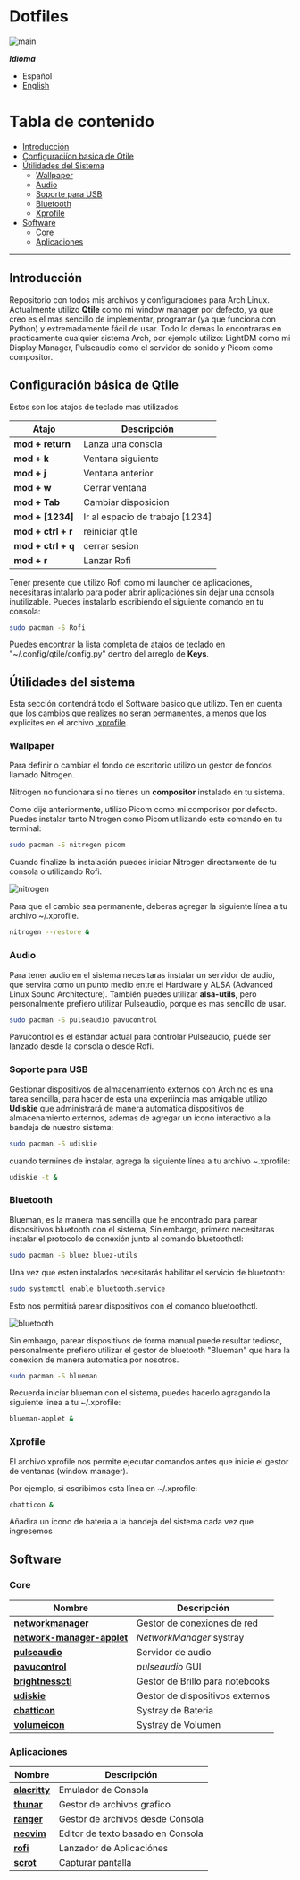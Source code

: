 # Dotfiles

![main](.screenshots/main.png)

***Idioma***
- Español
- [English](./README.md)

# Tabla de contenido

- [Introducción](#introducción)
- [Configuraciíon basica de Qtile](#configuracioón-básica-de-qtile)
- [Útilidades del Sistema](#útilidades-del-sistema)
  - [Wallpaper](#wallpaper)
  - [Audio](#audio)
  - [Soporte para USB](#soporte-para-usb)
  - [Bluetooth](#bluetooth)
  - [Xprofile](#xprofile)
- [Software](#software)
  - [Core](#core)
  - [Aplicaciones](#aplicaciones)

<hr>

## Introducción

Repositorio con todos mis archivos y configuraciones para Arch Linux. Actualmente utilizo **Qtile** como mi window manager por defecto, ya que creo es el mas sencillo de implementar, programar (ya que funciona con Python) y extremadamente fácil de usar. Todo lo demas lo encontraras en practicamente cualquier sistema Arch, por ejemplo utilizo: LightDM como mi Display Manager, Pulseaudio como el servidor de sonido y Picom como compositor. 

## Configuración básica de Qtile

Estos son los atajos de teclado mas utilizados  

| Atajo                | Descripción                     |
| -------------------- | ------------------------------- |
| **mod + return**     | Lanza una consola               |
| **mod + k**          | Ventana siguiente               |
| **mod + j**          | Ventana anterior                |
| **mod + w**          | Cerrar ventana               	 |
| **mod + Tab**        | Cambiar disposicion           	 |
| **mod + [1234]**     | Ir al espacio de trabajo [1234] |
| **mod + ctrl + r**   | reiniciar qtile                 |
| **mod + ctrl + q**   | cerrar sesion                   |
| **mod + r**          | Lanzar Rofi                     |

Tener presente que utilizo Rofi como mi launcher de aplicaciones, necesitaras intalarlo para poder abrir aplicaciónes sin dejar una consola inutilizable. Puedes instalarlo escribiendo el siguiente comando en tu consola:

```bash
sudo pacman -S Rofi
```

Puedes encontrar la lista completa de atajos de teclado en "~/.config/qtile/config.py" dentro del arreglo de **Keys**.

## Útilidades del sistema

Esta sección contendrá todo el Software basico que utilizo. Ten en cuenta que los cambios que realizes no seran permanentes, a menos que los explicites en el archivo [.xprofile](#xprofile).

### Wallpaper

Para definir o cambiar el fondo de escritorio utilizo un gestor de fondos llamado Nitrogen.

Nitrogen no funcionara si no tienes un **compositor** instalado en tu sistema.

Como dije anteriormente, utilizo Picom como mi comporisor por defecto. Puedes instalar tanto Nitrogen como Picom utilizando este comando en tu terminal:

```bash
sudo pacman -S nitrogen picom
```

Cuando finalize la instalación puedes iniciar Nitrogen directamente de tu consola o utilizando Rofi.

![nitrogen](.screenshots/nitrogen.png)

Para que el cambio sea permanente, deberas agregar la siguiente línea a tu archivo ~/.xprofile.

```bash
nitrogen --restore &
```

### Audio

Para tener audio en el sistema necesitaras instalar un servidor de audio, que servira como un punto medio entre el Hardware y ALSA (Advanced Linux Sound Architecture). También puedes utilizar **alsa-utils**, pero personalmente prefiero utilizar Pulseaudio, porque es mas sencillo de usar.

```bash
sudo pacman -S pulseaudio pavucontrol
```

Pavucontrol es el estándar actual para controlar Pulseaudio, puede ser lanzado desde la consola o desde Rofi. 

### Soporte para USB

Gestionar dispositivos de almacenamiento externos con Arch no es una tarea sencilla, para hacer de esta una experiincia mas amigable utilizo **Udiskie** que administrará de manera automática dispositivos de almacenamiento externos, ademas de agregar un icono interactivo a la bandeja de nuestro sistema:

```bash
sudo pacman -S udiskie
```

cuando termines de instalar, agrega la siguiente línea a tu archivo ~.xprofile:

```bash
udiskie -t &
```

### Bluetooth

Blueman, es la manera mas sencilla que he encontrado para parear dispositivos bluetooth con el sistema, Sin embargo, primero necesitaras instalar el protocolo de conexión junto al comando bluetoothctl:

```bash
sudo pacman -S bluez bluez-utils
```
Una vez que esten instalados necesitarás habilitar el servicio de bluetooth:

```bash
sudo systemctl enable bluetooth.service
```

Esto nos permitirá parear dispositivos con el comando bluetoothctl.

![bluetooth](.screenshots/bluetooth.png)

Sin embargo, parear dispositivos de forma manual puede resultar tedioso, personalmente prefiero utilizar el gestor de bluetooth "Blueman" que hara la conexion de manera automática por nosotros.

```bash
sudo pacman -S blueman
```

Recuerda iniciar blueman con el sistema, puedes hacerlo agragando la siguiente linea a tu ~/.xprofile:

```bash
blueman-applet &
```

### Xprofile

El archivo xprofile nos permite ejecutar comandos antes que inicie el gestor de ventanas (window manager).

Por ejemplo, si escribimos esta línea en ~/.xprofile:

```bash
cbatticon &
```

Añadira un icono de bateria a la bandeja del sistema cada vez que ingresemos

## Software

### Core


| Nombre                                                                                              | Descripción                      |
| --------------------------------------------------------------------------------------------------- | -------------------------------- |
| **[networkmanager](https://wiki.archlinux.org/index.php/NetworkManager)**                           | Gestor de conexiones de red      |
| **[network-manager-applet](https://wiki.archlinux.org/index.php/NetworkManager#nm-applet)**         | *NetworkManager* systray         |
| **[pulseaudio](https://wiki.archlinux.org/index.php/PulseAudio)**                                   | Servidor de audio                |
| **[pavucontrol](https://www.archlinux.org/packages/extra/x86_64/pavucontrol/)**                     | *pulseaudio* GUI                 |
| **[brightnessctl](https://www.archlinux.org/packages/community/x86_64/brightnessctl/)**             | Gestor de Brillo para notebooks  |
| **[udiskie](https://www.archlinux.org/packages/community/any/udiskie/)**                            | Gestor de dispositivos externos  |
| **[cbatticon](https://www.archlinux.org/packages/community/x86_64/cbatticon/)**                     | Systray de Bateria               |
| **[volumeicon](https://www.archlinux.org/packages/community/x86_64/volumeicon/)**                   | Systray de Volumen               |

### Aplicaciones


| Nombre                                                                | Descripción                       |
| --------------------------------------------------------------------- | --------------------------------- |
| **[alacritty](https://wiki.archlinux.org/index.php/Alacritty)**       | Emulador de Consola               |
| **[thunar](https://wiki.archlinux.org/index.php/Thunar)**             | Gestor de archivos grafico        |
| **[ranger](https://wiki.archlinux.org/index.php/Ranger)**             | Gestor de archivos desde Consola  |
| **[neovim](https://wiki.archlinux.org/index.php/Neovim)**             | Editor de texto basado en Consola |
| **[rofi](https://wiki.archlinux.org/index.php/Rofi)**                 | Lanzador de Aplicaciónes          |
| **[scrot](https://wiki.archlinux.org/index.php/Screen_capture)**      | Capturar pantalla                 |

